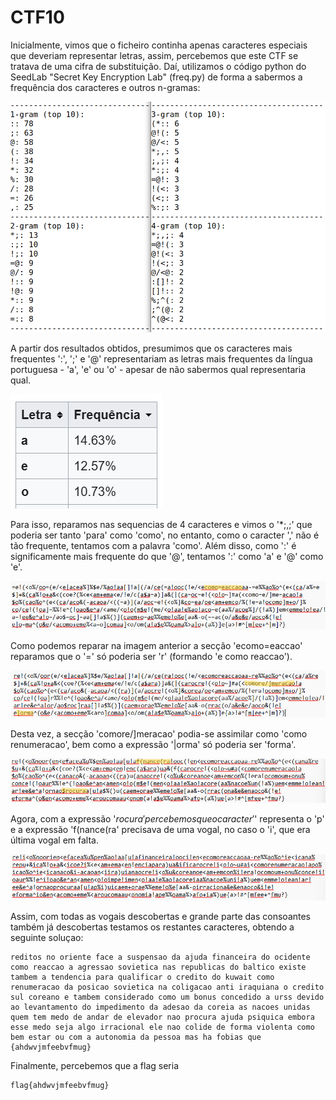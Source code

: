 # CTF10

Inicialmente, vimos que o ficheiro continha apenas caracteres especiais que deveriam representar letras, assim, percebemos que este CTF se tratava de uma cifra de substituição. Daí, utilizamos o código python do SeedLab "Secret Key Encryption Lab" (freq.py) de forma a sabermos a frequência dos caracteres e outros n-gramas:

![Frequencia](/Images/CTF10/freq.png)

A partir dos resultados obtidos, presumimos que os caracteres mais frequentes ':', ';' e '@' representariam as letras mais frequentes da língua portuguesa - 'a', 'e' ou 'o' - apesar de não sabermos qual representaria qual.

![Letras Frequentes](/Images/CTF10/mostfrequent.png)

Para isso, reparamos nas sequencias de 4 caracteres e vimos o '*;,;' que poderia ser tanto 'para' como 'como', no entanto, como o caracter ',' não é tão frequente, tentamos com a palavra 'como'. Além disso, como ':' é significamente mais frequente do que '@', tentamos ':' como 'a' e '@' como 'e'.

![Primeira Troca](/Images/CTF10/first.png)

Como podemos reparar na imagem anterior a secção 'ecomo=eaccao' reparamos que o '=' só poderia ser 'r' (formando 'e como reaccao').

![Segunda Troca](/Images/CTF10/second.png)

Desta vez, a secção 'comore/]meracao' podia-se assimilar como 'como renumeracao', bem como a expressão '|orma' só poderia ser 'forma'.

![Terceira Troca](/Images/CTF10/third.png)

Agora, com a expressão '$rocura' percebemos que o caracter '$' representa o 'p' e a expressão 'f(nance(ra' precisava de uma vogal, no caso o 'i', que era última vogal em falta.

![Quarta troca](/Images/CTF10/fourth.png)

Assim, com todas as vogais descobertas e grande parte das consoantes também já descobertas testamos os restantes caracteres, obtendo a seguinte soluçao:

```
reditos no oriente face a suspensao da ajuda financeira do ocidente como reaccao a agressao sovietica nas republicas do baltico existe tambem a tendencia para qualificar o credito do kuwait como renumeracao da posicao sovietica na coligacao anti iraquiana o credito sul coreano e tambem considerado como um bonus concedido a urss devido ao levantamento do impedimento da adesao da coreia as nacoes unidas quem tem medo de andar de elevador nao procura ajuda psiquica embora esse medo seja algo irracional ele nao colide de forma violenta como bem estar ou com a autonomia da pessoa mas ha fobias que
{ahdwvjmfeebvfmug}
```

Finalmente, percebemos que a flag seria

```
flag{ahdwvjmfeebvfmug}
```